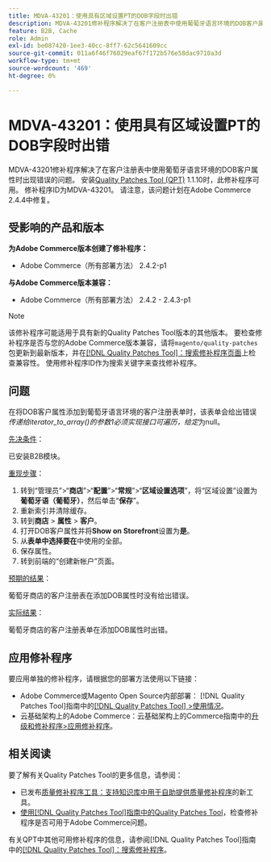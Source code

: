 ```yaml
---
title: MDVA-43201：使用具有区域设置PT的DOB字段时出错
description: MDVA-43201修补程序解决了在客户注册表中使用葡萄牙语言环境的DOB客户属性时出现错误的问题。 安装[Quality Patches Tool (QPT)](https://experienceleague.adobe.com/zh-hans/docs/commerce-operations/tools/quality-patches-tool/quality-patches-tool-to-self-serve-quality-patches) 1.1.10后，即可使用此修补程序。 修补程序ID为MDVA-43201。 请注意，该问题计划在Adobe Commerce 2.4.4中修复。
feature: B2B, Cache
role: Admin
exl-id: be087420-1ee3-40cc-8ff7-62c5641609cc
source-git-commit: 011a6f46f76029eaf67f172b576e58dac9710a3d
workflow-type: tm+mt
source-wordcount: '469'
ht-degree: 0%

---
```


# MDVA-43201：使用具有区域设置PT的DOB字段时出错

MDVA-43201修补程序解决了在客户注册表中使用葡萄牙语言环境的DOB客户属性时出现错误的问题。 安装[Quality Patches Tool (QPT)](https://experienceleague.adobe.com/zh-hans/docs/commerce-operations/tools/quality-patches-tool/quality-patches-tool-to-self-serve-quality-patches) 1.1.10时，此修补程序可用。 修补程序ID为MDVA-43201。 请注意，该问题计划在Adobe Commerce 2.4.4中修复。

## 受影响的产品和版本

**为Adobe Commerce版本创建了修补程序：**

* Adobe Commerce（所有部署方法） 2.4.2-p1

**与Adobe Commerce版本兼容：**

* Adobe Commerce（所有部署方法） 2.4.2 - 2.4.3-p1

>[!NOTE]
>
>该修补程序可能适用于具有新的Quality Patches Tool版本的其他版本。 要检查修补程序是否与您的Adobe Commerce版本兼容，请将`magento/quality-patches`包更新到最新版本，并在[[!DNL Quality Patches Tool]：搜索修补程序页面](https://experienceleague.adobe.com/zh-hans/docs/commerce-operations/tools/quality-patches-tool/quality-patches-tool-to-self-serve-quality-patches)上检查兼容性。 使用修补程序ID作为搜索关键字来查找修补程序。

## 问题

在将DOB客户属性添加到葡萄牙语言环境的客户注册表单时，该表单会给出错误&#x200B;*传递给iterator_to_array()的参数1必须实现接口可遍历，给定*&#x200B;为null。

<u>先决条件</u>：

已安装B2B模块。

<u>重现步骤</u>：

1. 转到“管理员”>“**商店**”>“**配置**”>“**常规**”>“**区域设置选项**”，将“区域设置”设置为&#x200B;**葡萄牙语（葡萄牙）**，然后单击“**保存**”。
1. 重新索引并清除缓存。
1. 转到&#x200B;**商店** > **属性** > **客户**。
1. 打开DOB客户属性并将&#x200B;**Show on Storefront**&#x200B;设置为&#x200B;**是**。
1. 从&#x200B;**表单中选择要在**&#x200B;中使用的全部。
1. 保存属性。
1. 转到前端的“创建新帐户”页面。

<u>预期的结果</u>：

葡萄牙商店的客户注册表在添加DOB属性时没有给出错误。

<u>实际结果</u>：

葡萄牙商店的客户注册表单在添加DOB属性时出错。

## 应用修补程序

要应用单独的修补程序，请根据您的部署方法使用以下链接：

* Adobe Commerce或Magento Open Source内部部署： [!DNL Quality Patches Tool]指南中的[[!DNL Quality Patches Tool] >使用情况](/help/tools/quality-patches-tool/usage.md)。
* 云基础架构上的Adobe Commerce：云基础架构上的Commerce指南中的[升级和修补程序>应用修补程序](https://experienceleague.adobe.com/docs/commerce-cloud-service/user-guide/develop/upgrade/apply-patches.html?lang=zh-Hans)。

## 相关阅读

要了解有关Quality Patches Tool的更多信息，请参阅：

* 已发布[质量修补程序工具：支持知识库中用于自助提供质量修补程序](https://experienceleague.adobe.com/zh-hans/docs/commerce-operations/tools/quality-patches-tool/quality-patches-tool-to-self-serve-quality-patches)的新工具。
* [使用[!DNL Quality Patches Tool]指南中的Quality Patches Tool](/help/tools/quality-patches-tool/patches-available-in-qpt/check-patch-for-magento-issue-with-magento-quality-patches.md)，检查修补程序是否可用于Adobe Commerce问题。

有关QPT中其他可用修补程序的信息，请参阅[!DNL Quality Patches Tool]指南中的[[!DNL Quality Patches Tool]：搜索修补程序](https://experienceleague.adobe.com/tools/commerce-quality-patches/index.html?lang=zh-Hans)。
